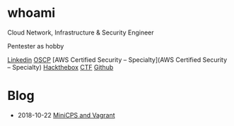 # whoami

Cloud Network, Infrastructure & Security Engineer

Pentester as hobby

[Linkedin](https://www.linkedin.com/public-profile/in/pierre-gaulon-45b97366/)
[OSCP](https://www.youracclaim.com/badges/deba77ad-b482-43d4-ad27-516b8a66dd94)
[AWS Certified Security – Specialty](AWS Certified Security – Specialty)
[Hackthebox](https://www.hackthebox.eu/profile/101496)
[CTF](https://twitter.com/AsrcSecurity/status/1156840592728457216)
[Github](https://github.com/pgaulon)

# Blog

 - 2018-10-22 [MiniCPS and Vagrant](./minicps-vagrant.md)
